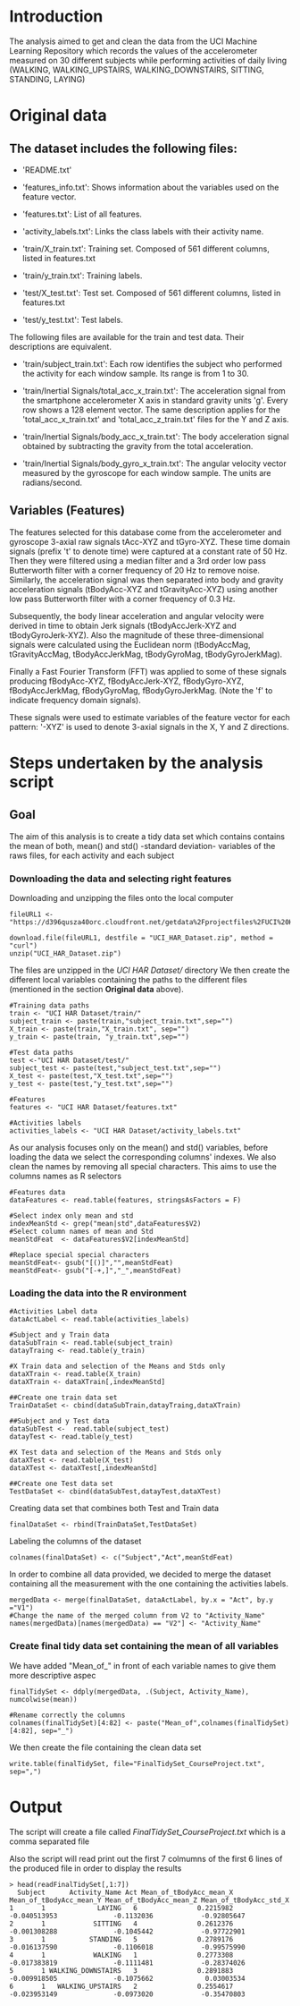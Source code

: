 # Introduction

The analysis aimed to get and clean the data from the UCI Machine Learning Repository which records the values of the accelerometer measured on 30 different
subjects while performing activities of daily living (WALKING, WALKING_UPSTAIRS, WALKING_DOWNSTAIRS, SITTING, STANDING, LAYING)

# Original data

## The dataset includes the following files:

- 'README.txt'

- 'features_info.txt': Shows information about the variables used on the feature vector.

- 'features.txt': List of all features.

- 'activity_labels.txt': Links the class labels with their activity name.

- 'train/X_train.txt': Training set. Composed of 561 different columns, listed in features.txt

- 'train/y_train.txt': Training labels.

- 'test/X_test.txt': Test set. Composed of 561 different columns, listed in features.txt

- 'test/y_test.txt': Test labels.

The following files are available for the train and test data. Their descriptions are equivalent. 

- 'train/subject_train.txt': Each row identifies the subject who performed the activity for each window sample. Its range is from 1 to 30. 

- 'train/Inertial Signals/total_acc_x_train.txt': The acceleration signal from the smartphone accelerometer X axis in standard gravity units 'g'. Every row shows a 128 element vector. The same description applies for the 'total_acc_x_train.txt' and 'total_acc_z_train.txt' files for the Y and Z axis. 

- 'train/Inertial Signals/body_acc_x_train.txt': The body acceleration signal obtained by subtracting the gravity from the total acceleration. 

- 'train/Inertial Signals/body_gyro_x_train.txt': The angular velocity vector measured by the gyroscope for each window sample. The units are radians/second. 

## Variables (Features)

The features selected for this database come from the accelerometer and gyroscope 3-axial 
raw signals tAcc-XYZ and tGyro-XYZ. These time domain signals (prefix 't' to denote time) were captured at a constant rate of 50 Hz. 
Then they were filtered using a median filter and a 3rd order low pass Butterworth filter with a corner frequency of 20 Hz to remove noise. 
Similarly, the acceleration signal was then separated into body and gravity acceleration signals (tBodyAcc-XYZ and tGravityAcc-XYZ) using another low pass Butterworth filter with a corner frequency of 0.3 Hz.

Subsequently, the body linear acceleration and angular velocity were derived in time to obtain Jerk signals (tBodyAccJerk-XYZ and tBodyGyroJerk-XYZ). 
Also the magnitude of these three-dimensional signals were calculated using the Euclidean norm (tBodyAccMag, tGravityAccMag, tBodyAccJerkMag, tBodyGyroMag, tBodyGyroJerkMag).

Finally a Fast Fourier Transform (FFT) was applied to some of these signals producing fBodyAcc-XYZ, fBodyAccJerk-XYZ, fBodyGyro-XYZ, fBodyAccJerkMag, 
fBodyGyroMag, fBodyGyroJerkMag. (Note the 'f' to indicate frequency domain signals).

These signals were used to estimate variables of the feature vector for each pattern:
'-XYZ' is used to denote 3-axial signals in the X, Y and Z directions.

# Steps undertaken by the analysis script

## Goal

The aim of this analysis is to create a tidy data set which contains contains 
the mean of both, mean() and std() -standard deviation- variables of the raws files, for each activity and each subject

### Downloading the data and selecting right features

Downloading and unzipping the files onto the local computer

```
fileURL1 <- "https://d396qusza40orc.cloudfront.net/getdata%2Fprojectfiles%2FUCI%20HAR%20Dataset.zip"

download.file(fileURL1, destfile = "UCI_HAR_Dataset.zip", method = "curl")
unzip("UCI_HAR_Dataset.zip")
```

The files are unzipped in the *UCI HAR Dataset/* directory
We then create the different local variables containing the paths to the different files (mentioned in the section **Original data** above).

```
#Training data paths
train <- "UCI HAR Dataset/train/"
subject_train <- paste(train,"subject_train.txt",sep="")
X_train <- paste(train,"X_train.txt", sep="")
y_train <- paste(train, "y_train.txt",sep="")

#Test data paths
test <-"UCI HAR Dataset/test/"
subject_test <- paste(test,"subject_test.txt",sep="")
X_test <- paste(test,"X_test.txt",sep="")
y_test <- paste(test,"y_test.txt",sep="")

#Features
features <- "UCI HAR Dataset/features.txt"

#Activities labels
activities_labels <- "UCI HAR Dataset/activity_labels.txt"
```

As our analysis focuses only on the mean() and std() variables, before loading the data we select the corresponding columns' indexes.
We also clean the names by removing all special characters. This aims to use the columns names as R selectors

```
#Features data
dataFeatures <- read.table(features, stringsAsFactors = F)

#Select index only mean and std
indexMeanStd <- grep("mean|std",dataFeatures$V2)
#Select column names of mean and Std
meanStdFeat  <- dataFeatures$V2[indexMeanStd]

#Replace special special characters
meanStdFeat<- gsub("[()]","",meanStdFeat)
meanStdFeat<- gsub("[-+,]","_",meanStdFeat)
```
	
### Loading the data into the R environment
```
#Activities Label data
dataActLabel <- read.table(activities_labels)

#Subject and y Train data
dataSubTrain <- read.table(subject_train)
datayTraing <- read.table(y_train)

#X Train data and selection of the Means and Stds only
dataXTrain <- read.table(X_train)
dataXTrain <- dataXTrain[,indexMeanStd]

##Create one train data set
TrainDataSet <- cbind(dataSubTrain,datayTraing,dataXTrain)

##Subject and y Test data
dataSubTest <-  read.table(subject_test)
datayTest <- read.table(y_test)

#X Test data and selection of the Means and Stds only
dataXTest <- read.table(X_test)
dataXTest <- dataXTest[,indexMeanStd]

##Create one Test data set
TestDataSet <- cbind(dataSubTest,datayTest,dataXTest)
```

Creating data set that combines both Test and Train data
```
finalDataSet <- rbind(TrainDataSet,TestDataSet)
```

Labeling the columns of the dataset
```
colnames(finalDataSet) <- c("Subject","Act",meanStdFeat)
```

In order to combine all data provided, we decided to merge the dataset containing all the measurement with the one containing the activities labels.
```
mergedData <- merge(finalDataSet, dataActLabel, by.x = "Act", by.y ="V1")
#Change the name of the merged column from V2 to "Activity_Name"
names(mergedData)[names(mergedData) == "V2"] <- "Activity_Name"
```

### Create final tidy data set containing the mean of all variables
We have added "Mean_of_" in front of each variable names to give them more descriptive aspec
```
finalTidySet <- ddply(mergedData, .(Subject, Activity_Name),  numcolwise(mean))

#Rename correctly the columns
colnames(finalTidySet)[4:82] <- paste("Mean_of",colnames(finalTidySet)[4:82], sep="_")
```

We then create the file containing the clean data set
```
write.table(finalTidySet, file="FinalTidySet_CourseProject.txt", sep=",")
```

# Output

The script will create a file called *FinalTidySet_CourseProject.txt* which is a comma separated file

Also the script will read print out the first 7 colmumns of the first 6 lines of the produced file in order to display the results

```
> head(readFinalTidySet[,1:7])
  Subject      Activity_Name Act Mean_of_tBodyAcc_mean_X Mean_of_tBodyAcc_mean_Y Mean_of_tBodyAcc_mean_Z Mean_of_tBodyAcc_std_X
1       1             LAYING   6               0.2215982            -0.040513953              -0.1132036            -0.92805647
2       1            SITTING   4               0.2612376            -0.001308288              -0.1045442            -0.97722901
3       1           STANDING   5               0.2789176            -0.016137590              -0.1106018            -0.99575990
4       1            WALKING   1               0.2773308            -0.017383819              -0.1111481            -0.28374026
5       1 WALKING_DOWNSTAIRS   3               0.2891883            -0.009918505              -0.1075662             0.03003534
6       1   WALKING_UPSTAIRS   2               0.2554617            -0.023953149              -0.0973020            -0.35470803
```





